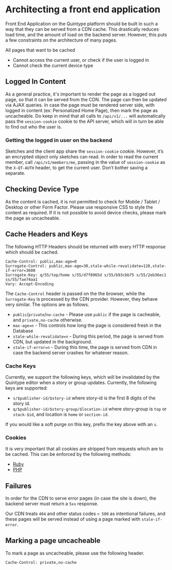 # Architecting a front end application

Front End Application on the Quintype platform should be built in such a way that they can be served from a CDN cache. This drastically reduces load time, and the amount of load on the backend server. However, this puts a few constraints on the architecture of many pages.

All pages that want to be cached

* Cannot access the current user, or check if the user is logged in
* Cannot check the current device type

## Logged In Content

As a general practice, it's important to render the page as a logged out page, so that it can be served from the CDN. The page can then be updated via AJAX queries. In case the page must be rendered server side, with logged in content (ex: Personalized Home Page), then mark the page as uncacheable. Do keep in mind that all calls to `/api/v1/...` will automatically pass the `session-cookie` cookie to the API server, which will in turn be able to find out who the user is.

### Getting the logged in user on the backend

Sketches and the client app share the `session-cookie` cookie. However, it’s an encrypted object only sketches can read. In order to read the current member, call `/api/v1/members/me`, passing in the value of `session-cookie` as the `X-QT-AUTH` header, to get the current user. Don’t bother saving a separate.

## Checking Device Type

As the content is cached, it is not permitted to check for Mobile / Tablet / Desktop or other Form Factor. Please use responsive CSS to style the content as required. If it is not possible to avoid device checks, please mark the page as uncacheable.

## Cache Headers and Keys

The following HTTP Headers should be returned with every HTTP response which should be cached.

```
Cache-Control: public,max-age=0
Surrogate-Control: public,max-age=30,stale-while-revalidate=120,stale-if-error=3600
Surrogate-Key: q/55/top/home s/55/d7f8965d s/55/b93cbb75 s/55/2eb36ec1 ss/55/fae74aa1
Vary: Accept-Encoding
```

The `Cache-Control` header is passed on the the browser, while the `Surrogate-Key` is processed by the CDN provider. However, they behave very similar. The options are as follows.

* `public`/`private`/`no-cache` - Please use `public` if the page is cacheable, and `private,no-cache` otherwise.
* `max-age=n` - This controls how long the page is considered fresh in the Database
* `stale-while-revalidate=n` - During this period, the page is served from CDN, but updated in the background.
* `stale-if-error=n` - During this time, the page is served from CDN in case the backend server crashes for whatever reason.

### Cache Keys

Currently, we support the following keys, which will be invalidated by the Quintype editor when a story or group updates. Currently, the following keys are supported:

* `s/$publisher-id/$story-id` where story-id is the first 8 digits of the story id.
* `q/$publisher-id/$story-group/$location-id` where story-group is `top` or `stack-$id`, and location is `home` or `section-id`.

If you would like a soft purge on this key, prefix the key above with an `s`.

### Cookies

It is very important that all cookies are stripped from requests which are to be cached. This can be enforced by the following methods:

* [Ruby](https://github.com/gja/rack-delete_cookies_from_public_requests)
* [PHP](https://github.com/gja/rack-delete_cookies_from_public_requests)

## Failures

In order for the CDN to serve error pages (in case the site is down), the backend server must return a `5xx` response.

Our CDN treats `404` and other status codes `< 500` as intentional failures, and these pages will be served instead of using a page marked with `stale-if-error`.

## Marking a page uncacheable

To mark a page as uncacheable, please use the following header.
```
Cache-Control: private,no-cache
```
